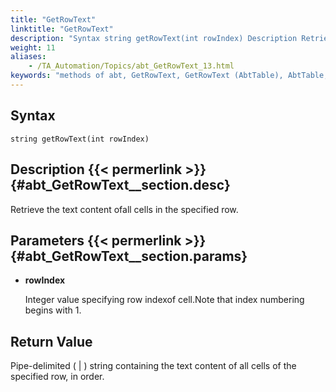 ```yaml
--- 
title: "GetRowText"
linktitle: "GetRowText"
description: "Syntax string getRowText(int rowIndex) Description Retrieve the text content of all cells in the specified row. Parameters rowIndex Integer value specifying row index of cell. Note that index ..."
weight: 11
aliases: 
    - /TA_Automation/Topics/abt_GetRowText_13.html
keywords: "methods of abt, GetRowText, GetRowText (AbtTable), AbtTable, getrowtext, abttable getrowtext, content of all cells of row, row content, obtain content of entire row in table"
---
```


## Syntax

`string getRowText(int rowIndex)`

## Description {{< permerlink >}} {#abt_GetRowText__section.desc} 

Retrieve the text content ofall cells in the specified row.

## Parameters {{< permerlink >}} {#abt_GetRowText__section.params} 

-   **rowIndex**

    Integer value specifying row indexof cell.Note that index numbering begins with 1.


## Return Value

Pipe-delimited \( \| \) string containing the text content of all cells of the specified row, in order.




